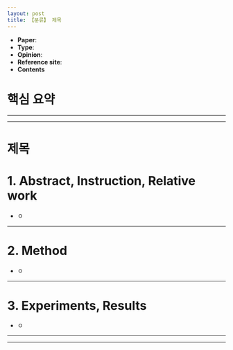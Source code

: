 ```yaml
---
layout: post
title: 【분류】 제목
---
```


- **Paper**: 
- **Type**: 
- **Opinion**: 
- **Reference site**: 
- **Contents**





# 핵심 요약







---

---

# 제목

# 1. Abstract, Instruction, Relative work

- ㅇ



---

# 2. Method

- ㅇ



---

# 3. Experiments, Results

- ㅇ



---

---




